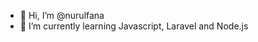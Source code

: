 - 👋 Hi, I’m @nurulfana
- 🌱 I’m currently learning Javascript, Laravel and Node.js

<!---
nurulfana/nurulfana is a ✨ special ✨ repository because its `README.md` (this file) appears on your GitHub profile.
You can click the Preview link to take a look at your changes.
--->
